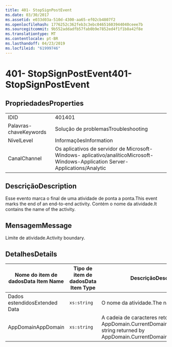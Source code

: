 ```yaml
---
title: 401- StopSignPostEvent
ms.date: 03/30/2017
ms.assetid: e033d03a-510d-4300-aa65-ef02cb4807f2
ms.openlocfilehash: 1776252c362feb3c3ebc04651603944040ceee7b
ms.sourcegitcommit: 9b552addadfb57fab0b9e7852ed4f1f1b8a42f8e
ms.translationtype: MT
ms.contentlocale: pt-BR
ms.lasthandoff: 04/23/2019
ms.locfileid: "61999746"
---
```

# <a name="401--stopsignpostevent"></a><span data-ttu-id="78b72-102">401- StopSignPostEvent</span><span class="sxs-lookup"><span data-stu-id="78b72-102">401- StopSignPostEvent</span></span>
## <a name="properties"></a><span data-ttu-id="78b72-103">Propriedades</span><span class="sxs-lookup"><span data-stu-id="78b72-103">Properties</span></span>  
  
|||  
|-|-|  
|<span data-ttu-id="78b72-104">ID</span><span class="sxs-lookup"><span data-stu-id="78b72-104">ID</span></span>|<span data-ttu-id="78b72-105">401</span><span class="sxs-lookup"><span data-stu-id="78b72-105">401</span></span>|  
|<span data-ttu-id="78b72-106">Palavras-chave</span><span class="sxs-lookup"><span data-stu-id="78b72-106">Keywords</span></span>|<span data-ttu-id="78b72-107">Solução de problemas</span><span class="sxs-lookup"><span data-stu-id="78b72-107">Troubleshooting</span></span>|  
|<span data-ttu-id="78b72-108">Nível</span><span class="sxs-lookup"><span data-stu-id="78b72-108">Level</span></span>|<span data-ttu-id="78b72-109">Informações</span><span class="sxs-lookup"><span data-stu-id="78b72-109">Information</span></span>|  
|<span data-ttu-id="78b72-110">Canal</span><span class="sxs-lookup"><span data-stu-id="78b72-110">Channel</span></span>|<span data-ttu-id="78b72-111">Os aplicativos de servidor de Microsoft-Windows- aplicativo/analítico</span><span class="sxs-lookup"><span data-stu-id="78b72-111">Microsoft-Windows-Application Server-Applications/Analytic</span></span>|  
  
## <a name="description"></a><span data-ttu-id="78b72-112">Descrição</span><span class="sxs-lookup"><span data-stu-id="78b72-112">Description</span></span>  
 <span data-ttu-id="78b72-113">Esse evento marca o final de uma atividade de ponta a ponta.</span><span class="sxs-lookup"><span data-stu-id="78b72-113">This event marks the end of an end-to-end activity.</span></span> <span data-ttu-id="78b72-114">Contém o nome da atividade.</span><span class="sxs-lookup"><span data-stu-id="78b72-114">It contains the name of the activity.</span></span>  
  
## <a name="message"></a><span data-ttu-id="78b72-115">Mensagem</span><span class="sxs-lookup"><span data-stu-id="78b72-115">Message</span></span>  
 <span data-ttu-id="78b72-116">Limite de atividade.</span><span class="sxs-lookup"><span data-stu-id="78b72-116">Activity boundary.</span></span>  
  
## <a name="details"></a><span data-ttu-id="78b72-117">Detalhes</span><span class="sxs-lookup"><span data-stu-id="78b72-117">Details</span></span>  
  
|<span data-ttu-id="78b72-118">Nome do item de dados</span><span class="sxs-lookup"><span data-stu-id="78b72-118">Data Item Name</span></span>|<span data-ttu-id="78b72-119">Tipo de item de dados</span><span class="sxs-lookup"><span data-stu-id="78b72-119">Data Item Type</span></span>|<span data-ttu-id="78b72-120">Descrição</span><span class="sxs-lookup"><span data-stu-id="78b72-120">Description</span></span>|  
|--------------------|--------------------|-----------------|  
|<span data-ttu-id="78b72-121">Dados estendidos</span><span class="sxs-lookup"><span data-stu-id="78b72-121">Extended Data</span></span>|`xs:string`|<span data-ttu-id="78b72-122">O nome da atividade.</span><span class="sxs-lookup"><span data-stu-id="78b72-122">The name of the activity.</span></span>|  
|<span data-ttu-id="78b72-123">AppDomain</span><span class="sxs-lookup"><span data-stu-id="78b72-123">AppDomain</span></span>|`xs:string`|<span data-ttu-id="78b72-124">A cadeia de caracteres retornada por AppDomain.CurrentDomain.FriendlyName.</span><span class="sxs-lookup"><span data-stu-id="78b72-124">The string returned by AppDomain.CurrentDomain.FriendlyName.</span></span>|
